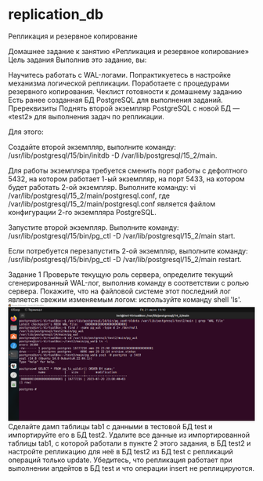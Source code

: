 # replication_db
Репликация и резервное копирование

Домашнее задание к занятию «Репликация и резервное копирование»
Цель задания
Выполнив это задание, вы:

Научитесь работать с WAL-логами.
Попрактикуетесь в настройке механизма логической репликации.
Поработаете с процедурами резервного копирования.
Чеклист готовности к домашнему заданию
Есть ранее созданная БД PostgreSQL для выполнения заданий.
Пререквизиты
Поднять второй экземпляр PostgreSQL с новой БД — «test2» для выполнения задач по репликации.

Для этого:

Создайте второй экземпляр, выполните команду: /usr/lib/postgresql/15/bin/initdb -D /var/lib/postgresql/15_2/main.

Для работы экземпляра требуется сменить порт работы с дефолтного 5432, на котором работает 1-ый экземпляр, на порт 5433, на котором будет работать 2-ой экземпляр. Выполните команду: vi /var/lib/postgresql/15_2/main/postgresql.conf, где /var/lib/postgresql/15_2/main/postgresql.conf является файлом конфигурации 2-го экземпляра PostgreSQL.

Запустите второй экземпляр. Выполните команду: /usr/lib/postgresql/15/bin/pg_ctl -D /var/lib/postgresql/15_2/main start.

Если потребуется перезапустить 2-ой экземпляр, выполните команду: /usr/lib/postgresql/15/bin/pg_ctl -D /var/lib/postgresql/15_2/main restart.

Задание 1
Проверьте текущую роль сервера, определите текущий сгенерированный WAL-лог, выполнив команду в соответствии с ролью сервера. Покажите, что на файловой системе этот последний лог является свежим изменяемым логом: используйте команду shell 'ls'.
![01](https://github.com/INRI03/replication_db/blob/main/001.png)
Сделайте дамп таблицы tab1 с данными в тестовой БД test и импортируйте его в БД test2.
Удалите все данные из импортированной таблицы tab1, с которой работали в пункте 2 этого задания, в БД test2 и настройте репликацию для неё в БД test2 из БД test с репликаций операций только update. Убедитесь, что репликация работает при выполнении апдейтов в БД test и что операции insert не реплицируются.
